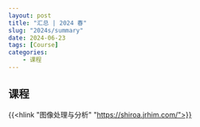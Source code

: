 ```yaml
---
layout: post
title: "汇总 | 2024 春"
slug: "2024s/summary"
date: 2024-06-23
tags: [Course]
categories:
    - 课程
---
```


## 课程

{{<hlink "图像处理与分析" "https://shiroa.jrhim.com/">}}